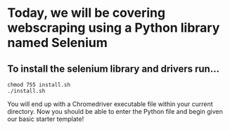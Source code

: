 # Today, we will be covering webscraping using a Python library named Selenium
## To install the selenium library and drivers run...
```
chmod 755 install.sh
./install.sh
```
You will end up with a Chromedriver executable file within your current directory.
Now you should be able to enter the Python file and begin given our basic starter
template!
